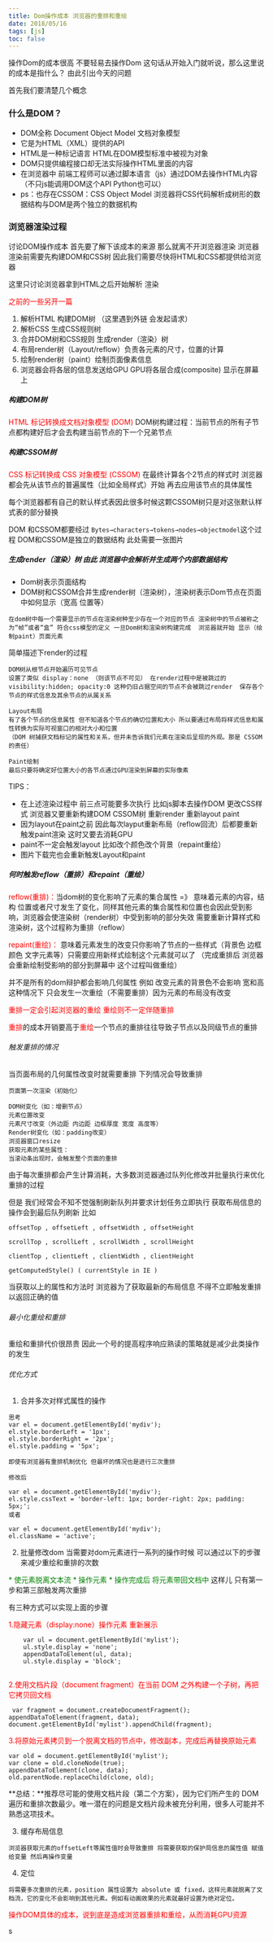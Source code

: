 ```yaml
---
title: Dom操作成本 浏览器的重排和重绘
date: 2018/05/16
tags: [js]
toc: false
---
```


操作Dom的成本很高 不要轻易去操作Dom 这句话从开始入门就听说，那么这里说的成本是指什么？
由此引出今天的问题

首先我们要清楚几个概念

### 什么是DOM？
   
* DOM全称 Document Object Model 文档对象模型
* 它是为HTML（XML）提供的API
* HTML是一种标记语言 HTML在DOM模型标准中被视为对象
* DOM只提供编程接口却无法实际操作HTML里面的内容 
* 在浏览器中 前端工程师可以通过脚本语言（js）通过DOM去操作HTML内容
（不只js能调用DOM这个API Python也可以）
*  ps：也存在CSSOM：CSS Object Model 浏览器将CSS代码解析成树形的数据结构与DOM是两个独立的数据机构
 
### 浏览器渲染过程
讨论DOM操作成本 首先要了解下该成本的来源 那么就离不开浏览器渲染
浏览器渲染前需要先构建DOM和CSS树 因此我们需要尽快将HTML和CSS都提供给浏览器

这里只讨论浏览器拿到HTML之后开始解析 渲染 

<font color=red>之前的一些另开一篇</font>
1. 解析HTML 构建DOM树 （这里遇到外链 会发起请求）
2. 解析CSS 生成CSS规则树
3. 合并DOM树和CSS规则 生成render（渲染）树
4. 布局render树（Layout/reflow）负责各元素的尺寸，位置的计算
5. 绘制render树（paint）绘制页面像素信息
6. 浏览器会将各层的信息发送给GPU GPU将各层合成(composite) 显示在屏幕上
##### 构建DOM树
<font color=red>HTML 标记转换成文档对象模型 (DOM)</font>
DOM树构建过程：当前节点的所有子节点都构建好后才会去构建当前节点的下一个兄弟节点
##### 构建CSSOM树
<font color=red>CSS 标记转换成 CSS 对象模型 (CSSOM)</font>
在最终计算各个2节点的样式时 浏览器都会先从该节点的普遍属性（比如全局样式）开始  再去应用该节点的具体属性

每个浏览器都有自己的默认样式表因此很多时候这颗CSSOM树只是对这张默认样式表的部分替换

DOM 和CSSOM都要经过
`Bytes→characters→tokens→nodes→objectmodel`这个过程
DOM和CSSOM是独立的数据结构
此处需要一张图片


##### 生成render（渲染）树 由此 浏览器中会解析并生成两个内部数据结构
* Dom树表示页面结构
* DOM树和CSSOM合并生成render树（渲染树），渲染树表示Dom节点在页面中如何显示（宽高 位置等）


```
在dom树中每一个需要显示的节点在渲染树种至少存在一个对应的节点 渲染树中的节点被称之为“帧”或者“盒” 符合css模型的定义 一旦Dom树和渲染树构建完成  浏览器就开始 显示（绘制paint）页面元素
```


简单描述下render的过程

```
DOM树从根节点开始遍历可见节点
设置了类似 display：none （则该节点不可见） 在render过程中是被跳过的
visibility:hidden; opacity:0 这种仍旧占据空间的节点不会被跳过render  保存各个节点的样式信息及其余节点的从属关系
```

```
Layout布局
有了各个节点的信息属性 但不知道各个节点的确切位置和大小 所以要通过布局将样式信息和属性转换为实际可视窗口的相对大小和位置
（DOM 树捕获文档标记的属性和关系，但并未告诉我们元素在渲染后呈现的外观。那是 CSSOM 的责任）
```

```
Paint绘制
最后只要将确定好位置大小的各节点通过GPU渲染到屏幕的实际像素
```

TIPS：

* 在上述渲染过程中 前三点可能要多次执行 比如js脚本去操作DOM 更改CSS样式 浏览器又要重新构建DOM CSSOM树 重新render 重新layout paint
* 因为layout在paint之前 因此每次layput重新布局（reflow回流）后都要重新触发paint渲染 这时又要去消耗GPU
* paint不一定会触发layout 比如改个颜色改个背景（repaint重绘）
* 图片下载完也会重新触发Layout和paint


##### 何时触发reflow（重排）和repaint（重绘）


<font color=red>reflow(重排)：</font>当dom树的变化影响了元素的集合属性 =》 意味着元素的内容，结构 位置或者尺寸发生了变化，同样其他元素的集合属性和位置也会因此受到影响，浏览器会使渲染树（render树）中受到影响的部分失效  需要重新计算样式和渲染树，这个过程称为重排（reflow）

<font color=red>repaint(重绘)：</font> 意味着元素发生的改变只你影响了节点的一些样式（背景色 边框颜色 文字元素等）只需要应用新样式绘制这个元素就可以了 （完成重排后 浏览器会重新绘制受影响的部分到屏幕中 这个过程叫做重绘）

并不是所有的dom辩护都会影响几何属性 例如  改变元素的背景色不会影响 宽和高 这种情况下 只会发生一次重绘（不需要重排）因为元素的布局没有改变

<font color=red>重排一定会引起浏览器的重绘 重绘则不一定伴随重排</font>

<font color=red>重排</font>的成本开销要高于<font color=red>重绘</font>一个节点的重排往往导致子节点以及同级节点的重排



###### 触发重排的情况

当页面布局的几何属性改变时就需要重排 下列情况会导致重排

```
页面第一次渲染（初始化）

DOM树变化（如：增删节点）
元素位置改变
元素尺寸改变（外边距 内边距 边框厚度 宽度 高度等）
Render树变化（如：padding改变）
浏览器窗口resize
获取元素的某些属性：
当滚动条出现时，会触发整个页面的重排
```

由于每次重排都会产生计算消耗，大多数浏览器通过队列化修改并批量执行来优化重排的过程

但是  我们经常会不知不觉强制刷新队列并要求计划任务立即执行
获取布局信息的操作会到最后队列刷新  比如

```
offsetTop , offsetLeft , offsetWidth , offsetHeight

scrollTop , scrollLeft , scrollWidth , scrollHeight

clientTop , clientLeft , clientWidth , clientHeight

getComputedStyle() ( currentStyle in IE )

```
当获取以上的属性和方法时 浏览器为了获取最新的布局信息 不得不立即触发重排以返回正确的值

###### 最小化重绘和重排
重绘和重排代价很昂贵 因此一个号的提高程序响应熟读的策略就是减少此类操作的发生

###### 优化方式

1. 合并多次对样式属性的操作

```
思考
var el = document.getElementById('mydiv');
el.style.borderLeft = '1px';
el.style.borderRight = '2px';
el.style.padding = '5px';

即使有浏览器有重排机制优化 但最坏的情况也是进行三次重排

修改后

var el = document.getElementById('mydiv');
el.style.cssText = 'border-left: 1px; border-right: 2px; padding: 5px;';
或者

var el = document.getElementById('mydiv');
el.className = 'active';

```
2. 批量修改dom
当需要对dom元素进行一系列的操作时候 可以通过以下的步骤来减少重绘和重排的次数

<font color=green> * 使元素脱离文本流</font>
<font color=green> * 操作元素</font>
<font color=green> * 操作完成后 将元素带回文档中</font>
这样儿 只有第一步和第三部触发两次重排

有三种方式可以实现上面的步骤


<font color=red> 1.隐藏元素（display:none）操作元素 重新展示</font>

```
    var ul = document.getElementById('mylist');
    ul.style.display = 'none';
    appendDataToElement(ul, data);
    ul.style.display = 'block';
    
```
<font color=red> 2.使用文档片段（document fragment）在当前 DOM 之外构建一个子树，再把它拷贝回文档
</font>

```
 var fragment = document.createDocumentFragment();
appendDataToElement(fragment, data);
document.getElementById('mylist').appendChild(fragment);   
```
<font color=red> 3.将原始元素拷贝到一个脱离文档的节点中，修改副本，完成后再替换原始元素
</font>

```
var old = document.getElementById('mylist');
var clone = old.cloneNode(true);
appendDataToElement(clone, data);
old.parentNode.replaceChild(clone, old); 
```
**总结：**推荐尽可能的使用文档片段（第二个方案），因为它们所产生的 DOM 遍历和重排次数最少。唯一潜在的问题是文档片段未被充分利用，很多人可能并不熟悉这项技术。

3. 缓存布局信息

```
浏览器获取元素的offsetLeft等属性值时会导致重排 将需要获取的保护局信息的属性值 赋值给变量 然后再操作变量
```
4. 定位

```
将需要多次重排的元素，position 属性设置为 absolute 或 fixed，这样元素就脱离了文档流，它的变化不会影响到其他元素。例如有动画效果的元素就最好设置为绝对定位。
```

<font color=red>操作DOM具体的成本，说到底是造成浏览器重排和重绘，从而消耗GPU资源</font>













   

 


s